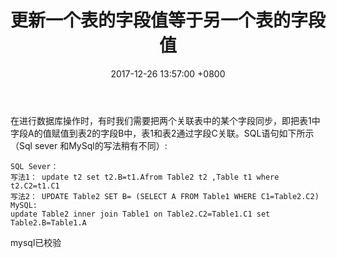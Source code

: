 ﻿---
title: 更新一个表的字段值等于另一个表的字段值
date: 2017-12-26 13:57:00 +0800
layout: post
permalink: /blog/2017/12/26/更新一个表的字段值等于另一个表的字段值.html
categories:
  - 问题一箩筐
tags:
  - MySQL
---

在进行数据库操作时，有时我们需要把两个关联表中的某个字段同步，即把表1中字段A的值赋值到表2的字段B中，表1和表2通过字段C关联。SQL语句如下所示（Sql sever 和MySql的写法稍有不同）:<br/>
```
SQL Sever：
写法1： update t2 set t2.B=t1.Afrom Table2 t2 ,Table t1 where t2.C2=t1.C1 
写法2： UPDATE Table2 SET B= (SELECT A FROM Table1 WHERE C1=Table2.C2)
MySQL:
update Table2 inner join Table1 on Table2.C2=Table1.C1 set Table2.B=Table1.A
```
mysql已校验